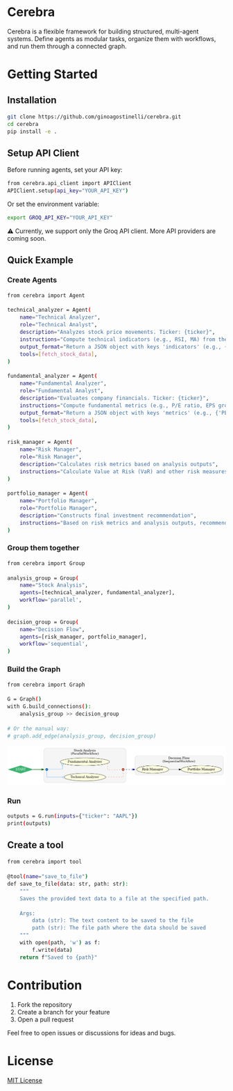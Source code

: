 # Cerebra

Cerebra is a flexible framework for building structured, multi-agent systems. Define agents as modular tasks, organize them with workflows, and run them through a connected graph.

# Getting Started

## Installation

```bash
git clone https://github.com/ginoagostinelli/cerebra.git
cd cerebra
pip install -e .
```

## Setup API Client

Before running agents, set your API key:

```bash
from cerebra.api_client import APIClient
APIClient.setup(api_key="YOUR_API_KEY")
```
Or set the environment variable:
```bash
export GROQ_API_KEY="YOUR_API_KEY"
```

⚠️ Currently, we support only the Groq API client. More API providers are coming soon.

## Quick Example
### Create Agents
```bash
from cerebra import Agent

technical_analyzer = Agent(
    name="Technical Analyzer",
    role="Technical Analyst",
    description="Analyzes stock price movements. Ticker: {ticker}",
    instructions="Compute technical indicators (e.g., RSI, MA) from the stock data.",
    output_format="Return a JSON object with keys 'indicators' (e.g., {'RSI': ..., 'MA': ...}), 'visualization' (URL to chart), and 'summary' (text description).",
    tools=[fetch_stock_data],
)

fundamental_analyzer = Agent(
    name="Fundamental Analyzer",
    role="Fundamental Analyst",
    description="Evaluates company financials. Ticker: {ticker}",
    instructions="Compute fundamental metrics (e.g., P/E ratio, EPS growth) from the stock data.",
    output_format="Return a JSON object with keys 'metrics' (e.g., {'PE': ..., 'EPS': ...}), 'valuation' (text assessment), and 'recommendation' ('buy', 'hold', or 'sell').",
    tools=[fetch_stock_data],
)

risk_manager = Agent(
    name="Risk Manager",
    role="Risk Manager",
    description="Calculates risk metrics based on analysis outputs",
    instructions="Calculate Value at Risk (VaR) and other risk measures using results from analysis agents.",
)

portfolio_manager = Agent(
    name="Portfolio Manager",
    role="Portfolio Manager",
    description="Constructs final investment recommendation",
    instructions="Based on risk metrics and analysis outputs, recommend buy/hold/sell decisions.",
)
```

### Group them together
```bash
from cerebra import Group

analysis_group = Group(
    name="Stock Analysis",
    agents=[technical_analyzer, fundamental_analyzer],
    workflow='parallel',
)

decision_group = Group(
    name="Decision Flow",
    agents=[risk_manager, portfolio_manager],
    workflow='sequential',
)
```

### Build the Graph
```bash
from cerebra import Graph

G = Graph()
with G.build_connections():
    analysis_group >> decision_group

# Or the manual way:
# graph.add_edge(analysis_group, decision_group)
```

![Example Graph](./docs/img/example_graph.png)

### Run
```bash
outputs = G.run(inputs={"ticker": "AAPL"})
print(outputs)
```

## Create a tool
```bash
from cerebra import tool

@tool(name="save_to_file")
def save_to_file(data: str, path: str):
    """
    Saves the provided text data to a file at the specified path.
    
    Args:
        data (str): The text content to be saved to the file
        path (str): The file path where the data should be saved
    """
    with open(path, 'w') as f:
        f.write(data)
    return f"Saved to {path}"
```

# Contribution

1. Fork the repository
2. Create a branch for your feature
3. Open a pull request

Feel free to open issues or discussions for ideas and bugs.

# License

[MIT License](https://github.com/ginoagostinelli/cerebra/blob/main/LICENSE)
